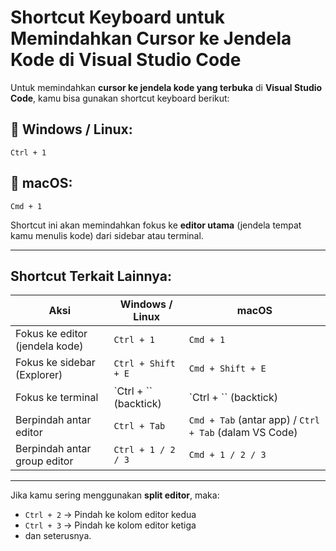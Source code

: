 
# Shortcut Keyboard untuk Memindahkan Cursor ke Jendela Kode di Visual Studio Code

Untuk memindahkan **cursor ke jendela kode yang terbuka** di **Visual Studio Code**, kamu bisa gunakan shortcut keyboard berikut:

## 🔹 Windows / Linux:
```
Ctrl + 1
```

## 🔹 macOS:
```
Cmd + 1
```

Shortcut ini akan memindahkan fokus ke **editor utama** (jendela tempat kamu menulis kode) dari sidebar atau terminal.

---

## Shortcut Terkait Lainnya:

| Aksi                          | Windows / Linux        | macOS                   |
|-------------------------------|-------------------------|--------------------------|
| Fokus ke editor (jendela kode)| `Ctrl + 1`              | `Cmd + 1`                |
| Fokus ke sidebar (Explorer)   | `Ctrl + Shift + E`      | `Cmd + Shift + E`        |
| Fokus ke terminal             | `Ctrl + \`` (backtick)  | `Ctrl + \`` (backtick)   |
| Berpindah antar editor        | `Ctrl + Tab`            | `Cmd + Tab` (antar app) / `Ctrl + Tab` (dalam VS Code) |
| Berpindah antar group editor  | `Ctrl + 1 / 2 / 3`      | `Cmd + 1 / 2 / 3`        |

---

Jika kamu sering menggunakan **split editor**, maka:

- `Ctrl + 2` → Pindah ke kolom editor kedua  
- `Ctrl + 3` → Pindah ke kolom editor ketiga  
- dan seterusnya.

